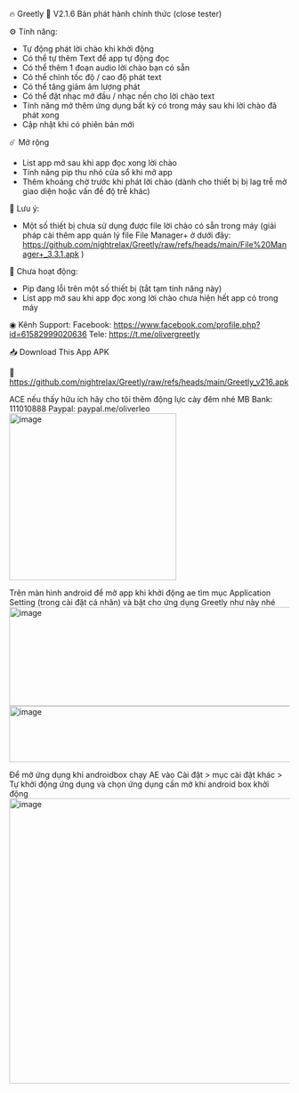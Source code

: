 🔥 Greetly
🔄 V2.1.6 Bản phát hành chính thức (close tester)

⚙ Tính năng:
- Tự động phát lời chào khi khởi động
- Có thể tự thêm Text để app tự động đọc
- Có thể thêm 1 đoạn audio lời chào bạn có sẵn
- Có thể chỉnh tốc độ / cao độ phát text
- Có thể tăng giảm âm lượng phát
- Có thể đặt nhạc mở đầu / nhạc nền cho lời chào text
- Tính năng mở thêm ứng dụng bất kỳ có trong máy sau khi lời chào đã phát xong
- Cập nhật khi có phiên bản mới

☄️ Mở rộng
- List app mở sau khi app đọc xong lời chào
- Tính năng pip thu nhỏ cửa sổ khi mở app
- Thêm khoảng chờ trước khi phát lời chào (dành cho thiết bị bị lag trễ mở giao diện hoặc vấn đề độ trễ khác)

💫 Lưu ý:
- Một số thiết bị chưa sử dụng được file lời chào có sẵn trong máy (giải pháp cài thêm app quản lý file File Manager+ ở dưới đây: https://github.com/nightrelax/Greetly/raw/refs/heads/main/File%20Manager+_3.3.1.apk )

📱 Chưa hoạt động:
- Pip đang lỗi trên một số thiết bị (tắt tạm tính năng này)
- List app mở sau khi app đọc xong lời chào chưa hiện hết app có trong máy


◉ Kênh Support: 
Facebook: https://www.facebook.com/profile.php?id=61582999020636
Tele: https://t.me/olivergreetly

📥 Download This App APK

🔗 https://github.com/nightrelax/Greetly/raw/refs/heads/main/Greetly_v216.apk

ACE nếu thấy hữu ích hãy cho tôi thêm động lực cày đêm nhé
MB Bank: 111010888
Paypal: paypal.me/oliverleo
<img width="300" alt="image" src="https://github.com/user-attachments/assets/4812ef29-4454-483e-b012-145313f3c686" />


Trên màn hình android để mở app khi khởi động ae tìm mục Application Setting (trong cài đặt cá nhân) và bật cho ứng dụng Greetly như này nhé
<img width="800" height="178" alt="image" src="https://github.com/user-attachments/assets/db1b9ec6-c053-44b8-8422-635e8dba3642" />
<img width="816" height="101" alt="image" src="https://github.com/user-attachments/assets/adccd461-4b83-431c-b203-caa7a2c62ab7" />


Để mở ứng dụng khi androidbox chạy AE vào Cài đặt > mục cài đặt khác > Tự khởi động ứng dụng và chọn ứng dụng cần mở khi android box khởi động
<img width="1200" height="513" alt="image" src="https://github.com/user-attachments/assets/a26c0f29-90c5-45cd-83f1-1bd272718282" />
